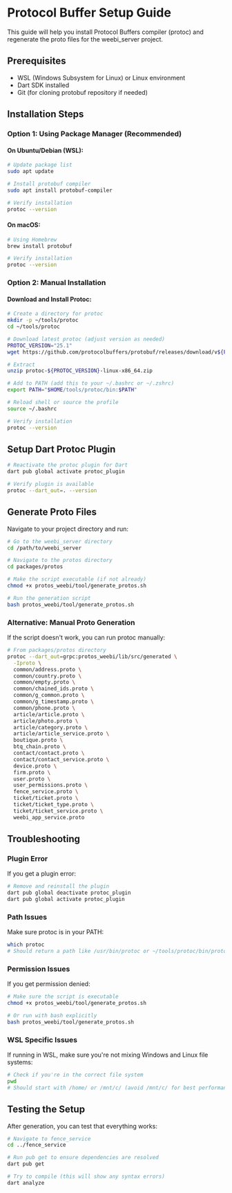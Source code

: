 # Protocol Buffer Setup Guide

This guide will help you install Protocol Buffers compiler (protoc) and regenerate the proto files for the weebi_server project.

## Prerequisites

- WSL (Windows Subsystem for Linux) or Linux environment
- Dart SDK installed
- Git (for cloning protobuf repository if needed)

## Installation Steps

### Option 1: Using Package Manager (Recommended)

#### On Ubuntu/Debian (WSL):
```bash
# Update package list
sudo apt update

# Install protobuf compiler
sudo apt install protobuf-compiler

# Verify installation
protoc --version
```

#### On macOS:
```bash
# Using Homebrew
brew install protobuf

# Verify installation
protoc --version
```

### Option 2: Manual Installation

#### Download and Install Protoc:
```bash
# Create a directory for protoc
mkdir -p ~/tools/protoc
cd ~/tools/protoc

# Download latest protoc (adjust version as needed)
PROTOC_VERSION="25.1"
wget https://github.com/protocolbuffers/protobuf/releases/download/v${PROTOC_VERSION}/protoc-${PROTOC_VERSION}-linux-x86_64.zip

# Extract
unzip protoc-${PROTOC_VERSION}-linux-x86_64.zip

# Add to PATH (add this to your ~/.bashrc or ~/.zshrc)
export PATH="$HOME/tools/protoc/bin:$PATH"

# Reload shell or source the profile
source ~/.bashrc

# Verify installation
protoc --version
```

## Setup Dart Protoc Plugin

```bash
# Reactivate the protoc plugin for Dart
dart pub global activate protoc_plugin

# Verify plugin is available
protoc --dart_out=. --version
```

## Generate Proto Files

Navigate to your project directory and run:

```bash
# Go to the weebi_server directory
cd /path/to/weebi_server

# Navigate to the protos directory
cd packages/protos

# Make the script executable (if not already)
chmod +x protos_weebi/tool/generate_protos.sh

# Run the generation script
bash protos_weebi/tool/generate_protos.sh
```

### Alternative: Manual Proto Generation

If the script doesn't work, you can run protoc manually:

```bash
# From packages/protos directory
protoc --dart_out=grpc:protos_weebi/lib/src/generated \
  -Iproto \
  common/address.proto \
  common/country.proto \
  common/empty.proto \
  common/chained_ids.proto \
  common/g_common.proto \
  common/g_timestamp.proto \
  common/phone.proto \
  article/article.proto \
  article/photo.proto \
  article/category.proto \
  article/article_service.proto \
  boutique.proto \
  btq_chain.proto \
  contact/contact.proto \
  contact/contact_service.proto \
  device.proto \
  firm.proto \
  user.proto \
  user_permissions.proto \
  fence_service.proto \
  ticket/ticket.proto \
  ticket/ticket_type.proto \
  ticket/ticket_service.proto \
  weebi_app_service.proto
```


## Troubleshooting

### Plugin Error
If you get a plugin error:
```bash
# Remove and reinstall the plugin
dart pub global deactivate protoc_plugin
dart pub global activate protoc_plugin
```

### Path Issues
Make sure protoc is in your PATH:
```bash
which protoc
# Should return a path like /usr/bin/protoc or ~/tools/protoc/bin/protoc
```

### Permission Issues
If you get permission denied:
```bash
# Make sure the script is executable
chmod +x protos_weebi/tool/generate_protos.sh

# Or run with bash explicitly
bash protos_weebi/tool/generate_protos.sh
```

### WSL Specific Issues
If running in WSL, make sure you're not mixing Windows and Linux file systems:
```bash
# Check if you're in the correct file system
pwd
# Should start with /home/ or /mnt/c/ (avoid /mnt/c/ for best performance)
```

## Testing the Setup

After generation, you can test that everything works:

```bash
# Navigate to fence_service
cd ../fence_service

# Run pub get to ensure dependencies are resolved
dart pub get

# Try to compile (this will show any syntax errors)
dart analyze
```